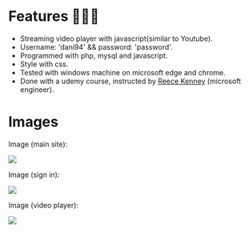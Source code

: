 # Features 💪💪💪

- Streaming video player with javascript(similar to Youtube).
- Username: 'dani94' && password: 'password'.
- Programmed with php, mysql and javascript.
- Style with css.
- Tested with windows machine on microsoft edge and chrome.
- Done with a udemy course, instructed by [Reece Kenney](http://reecekenney.com "Heading link") (microsoft engineer).



# Images

Image (main site):

![](https://i.postimg.cc/mrQfbdJd/main-page.png)

Image (sign in):

![](https://i.postimg.cc/QMHtMrhX/signIn.png)

Image (video player):

![](https://i.postimg.cc/N0M4fLK5/video-player.png)
